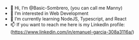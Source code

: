 - 👋 Hi, I’m @Basic-Sombrero, (you can call me Manny)
- 👀 I’m interested in Web Development
- 🌱 I’m currently learning NodeJS, Typescript, and React
- 📫 If you want to reach me here is my LinkedIn profile: (https://www.linkedin.com/in/emanuel-garcia-308a3116a/)

